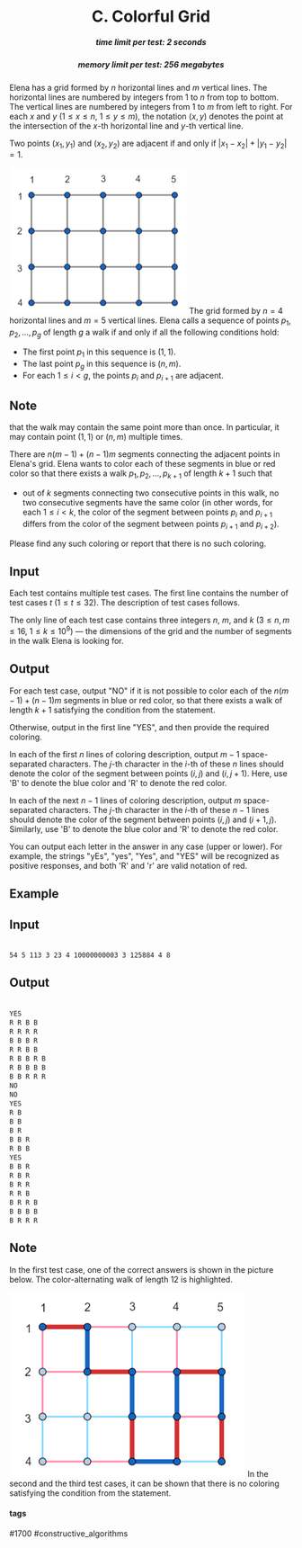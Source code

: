 <h1 style='text-align: center;'> C. Colorful Grid</h1>

<h5 style='text-align: center;'>time limit per test: 2 seconds</h5>
<h5 style='text-align: center;'>memory limit per test: 256 megabytes</h5>

Elena has a grid formed by $n$ horizontal lines and $m$ vertical lines. The horizontal lines are numbered by integers from $1$ to $n$ from top to bottom. The vertical lines are numbered by integers from $1$ to $m$ from left to right. For each $x$ and $y$ ($1 \leq x \leq n$, $1 \leq y \leq m$), the notation $(x, y)$ denotes the point at the intersection of the $x$-th horizontal line and $y$-th vertical line.

Two points $(x_1,y_1)$ and $(x_2,y_2)$ are adjacent if and only if $|x_1-x_2| + |y_1-y_2| = 1$.

 ![](images/a930deff1273e6bdef85497667fad84a2fbc98be.png) The grid formed by $n=4$ horizontal lines and $m=5$ vertical lines. Elena calls a sequence of points $p_1, p_2, \ldots, p_g$ of length $g$ a walk if and only if all the following conditions hold: 

* The first point $p_1$ in this sequence is $(1, 1)$.
* The last point $p_g$ in this sequence is $(n, m)$.
* For each $1 \le i < g$, the points $p_i$ and $p_{i+1}$ are adjacent.

## Note

 that the walk may contain the same point more than once. In particular, it may contain point $(1, 1)$ or $(n, m)$ multiple times.

There are $n(m-1)+(n-1)m$ segments connecting the adjacent points in Elena's grid. Elena wants to color each of these segments in blue or red color so that there exists a walk $p_1, p_2, \ldots, p_{k+1}$ of length $k+1$ such that 

* out of $k$ segments connecting two consecutive points in this walk, no two consecutive segments have the same color (in other words, for each $1 \le i < k$, the color of the segment between points $p_i$ and $p_{i+1}$ differs from the color of the segment between points $p_{i+1}$ and $p_{i+2}$).

Please find any such coloring or report that there is no such coloring.

## Input

Each test contains multiple test cases. The first line contains the number of test cases $t$ ($1 \leq t \leq 32$). The description of test cases follows.

The only line of each test case contains three integers $n$, $m$, and $k$ ($3 \leq n,m \leq 16$, $1 \leq k \leq 10^9$) — the dimensions of the grid and the number of segments in the walk Elena is looking for.

## Output

For each test case, output "NO" if it is not possible to color each of the $n(m-1)+(n-1)m$ segments in blue or red color, so that there exists a walk of length $k+1$ satisfying the condition from the statement.

Otherwise, output in the first line "YES", and then provide the required coloring.

In each of the first $n$ lines of coloring description, output $m-1$ space-separated characters. The $j$-th character in the $i$-th of these $n$ lines should denote the color of the segment between points $(i,j)$ and $(i,j+1)$. Here, use 'B' to denote the blue color and 'R' to denote the red color.

In each of the next $n-1$ lines of coloring description, output $m$ space-separated characters. The $j$-th character in the $i$-th of these $n-1$ lines should denote the color of the segment between points $(i,j)$ and $(i+1,j)$. Similarly, use 'B' to denote the blue color and 'R' to denote the red color.

You can output each letter in the answer in any case (upper or lower). For example, the strings "yEs", "yes", "Yes", and "YES" will be recognized as positive responses, and both 'R' and 'r' are valid notation of red.

## Example

## Input


```

54 5 113 3 23 4 10000000003 3 125884 4 8
```
## Output


```

YES
R R B B
R R R R
B B B R
R R B B
R B B R B
R B B B B
B B R R R
NO
NO
YES
R B
B B
B R
B B R
R B B
YES
B B R
R B R
B R R
R R B
B R R B
B B B B
B R R R

```
## Note

In the first test case, one of the correct answers is shown in the picture below. The color-alternating walk of length $12$ is highlighted.

 ![](images/1e47f776c4c88550725641afa3a5a0ffd2702900.png) In the second and the third test cases, it can be shown that there is no coloring satisfying the condition from the statement.



#### tags 

#1700 #constructive_algorithms 